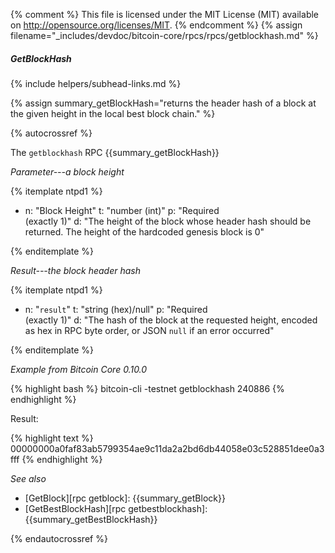 {% comment %}
This file is licensed under the MIT License (MIT) available on
http://opensource.org/licenses/MIT.
{% endcomment %}
{% assign filename="_includes/devdoc/bitcoin-core/rpcs/rpcs/getblockhash.md" %}

##### GetBlockHash
{% include helpers/subhead-links.md %}

{% assign summary_getBlockHash="returns the header hash of a block at the given height in the local best block chain." %}

{% autocrossref %}

The `getblockhash` RPC {{summary_getBlockHash}}

*Parameter---a block height*

{% itemplate ntpd1 %}
- n: "Block Height"
  t: "number (int)"
  p: "Required<br>(exactly 1)"
  d: "The height of the block whose header hash should be returned.  The height of the hardcoded genesis block is 0"

{% enditemplate %}

*Result---the block header hash*

{% itemplate ntpd1 %}
- n: "`result`"
  t: "string (hex)/null"
  p: "Required<br>(exactly 1)"
  d: "The hash of the block at the requested height, encoded as hex in RPC byte order, or JSON `null` if an error occurred"

{% enditemplate %}

*Example from Bitcoin Core 0.10.0*

{% highlight bash %}
bitcoin-cli -testnet getblockhash 240886
{% endhighlight %}

Result:

{% highlight text %}
00000000a0faf83ab5799354ae9c11da2a2bd6db44058e03c528851dee0a3fff
{% endhighlight %}

*See also*

* [GetBlock][rpc getblock]: {{summary_getBlock}}
* [GetBestBlockHash][rpc getbestblockhash]: {{summary_getBestBlockHash}}

{% endautocrossref %}
